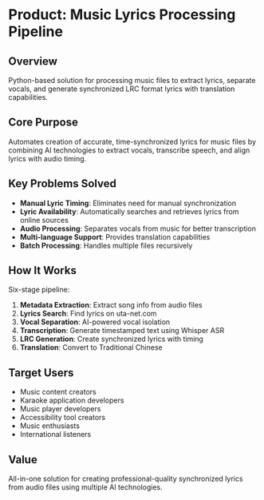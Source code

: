 # Product: Music Lyrics Processing Pipeline

## Overview

Python-based solution for processing music files to extract lyrics, separate vocals, and generate synchronized LRC format lyrics with translation capabilities.

## Core Purpose

Automates creation of accurate, time-synchronized lyrics for music files by combining AI technologies to extract vocals, transcribe speech, and align lyrics with audio timing.

## Key Problems Solved

- **Manual Lyric Timing**: Eliminates need for manual synchronization
- **Lyric Availability**: Automatically searches and retrieves lyrics from online sources
- **Audio Processing**: Separates vocals from music for better transcription
- **Multi-language Support**: Provides translation capabilities
- **Batch Processing**: Handles multiple files recursively

## How It Works

Six-stage pipeline:
1. **Metadata Extraction**: Extract song info from audio files
2. **Lyrics Search**: Find lyrics on uta-net.com
3. **Vocal Separation**: AI-powered vocal isolation
4. **Transcription**: Generate timestamped text using Whisper ASR
5. **LRC Generation**: Create synchronized lyrics with timing
6. **Translation**: Convert to Traditional Chinese

## Target Users

- Music content creators
- Karaoke application developers
- Music player developers
- Accessibility tool creators
- Music enthusiasts
- International listeners

## Value

All-in-one solution for creating professional-quality synchronized lyrics from audio files using multiple AI technologies.